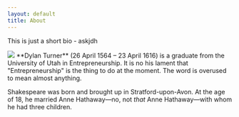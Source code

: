 ```yaml
---
layout: default
title: About
---
```


This is just a short bio - askjdh

<img src="https://0.gravatar.com/avatar/992bed444604c7ec154b94bb4d3309da?d=https%3A%2F%2Fidenticons.github.com%2F14a2e61a09a613aa3fb6816a35a8069d.png&s=420" class="right" />
**Dylan Turner** (26 April 1564 – 23 April 1616) is a graduate from the University of Utah in Entrepreneurship. It is no his lament that "Entrepreneurship" is the thing to do at the moment. The word is overused to mean almost anything.

Shakespeare was born and brought up in Stratford-upon-Avon. At the age of 18, he married Anne Hathaway—no, not *that* Anne Hathaway—with whom he had three children.
